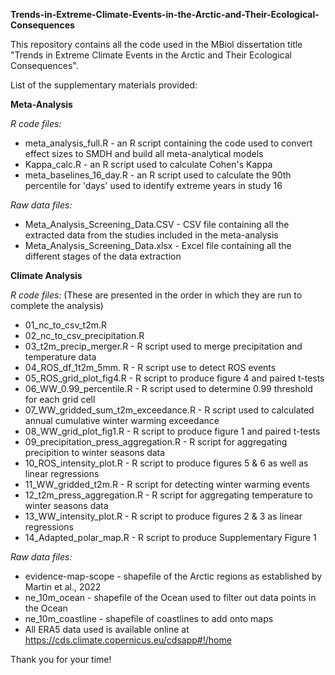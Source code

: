 **Trends-in-Extreme-Climate-Events-in-the-Arctic-and-Their-Ecological-Consequences**

This repository contains all the code used in the MBiol dissertation title "Trends in Extreme Climate Events in the Arctic and Their Ecological Consequences".

List of the supplementary materials provided:

**Meta-Analysis**

*R code files:*
- meta_analysis_full.R - an R script containing the code used to convert effect sizes to SMDH and build all meta-analytical models
- Kappa_calc.R - an R script used to calculate Cohen's Kappa
- meta_baselines_16_day.R - an R script used to calculate the 90th percentile for 'days' used to identify extreme years in study 16

*Raw data files:*
- Meta_Analysis_Screening_Data.CSV - CSV file containing all the extracted data from the studies included in the meta-analysis
- Meta_Analysis_Screening_Data.xlsx - Excel file containing all the different stages of the data extraction

**Climate Analysis**

*R code files:*
(These are presented in the order in which they are run to complete the analysis)

- 01_nc_to_csv_t2m.R
- 02_nc_to_csv_precipitation.R
- 03_t2m_precip_merger.R - R script used to merge precipitation and temperature data
- 04_ROS_df_1t2m_5mm. R - R script use to detect ROS events
- 05_ROS_grid_plot_fig4.R - R script to produce figure 4 and paired t-tests
- 06_WW_0.99_percentile.R - R script used to determine 0.99 threshold for each grid cell
- 07_WW_gridded_sum_t2m_exceedance.R - R script used to calculated annual cumulative winter warming exceedance
- 08_WW_grid_plot_fig1.R - R script to produce figure 1 and paired t-tests
- 09_precipitation_press_aggregation.R - R script for aggregating precipition to winter seasons data
- 10_ROS_intensity_plot.R - R script to produce figures 5 & 6 as well as linear regressions
- 11_WW_gridded_t2m.R - R script for detecting winter warming events
- 12_t2m_press_aggregation.R - R script for aggregating temperature to winter seasons data
- 13_WW_intensity_plot.R - R script to produce figures 2 & 3 as linear regressions
- 14_Adapted_polar_map.R - R script to produce Supplementary Figure 1


*Raw data files:*
- evidence-map-scope - shapefile of the Arctic regions as established by Martin et al., 2022
- ne_10m_ocean - shapefile of the Ocean used to filter out data points in the Ocean
- ne_10m_coastline - shapefile of coastlines to add onto maps
- All ERA5 data used is available online at https://cds.climate.copernicus.eu/cdsapp#!/home

Thank you for your time!
